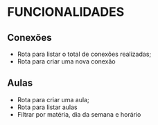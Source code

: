 # FUNCIONALIDADES

## Conexões

- Rota para listar o total de conexões realizadas;
- Rota para criar uma nova conexão

## Aulas

- Rota para criar uma aula;
- Rota para listar aulas
- Filtrar por matéria, dia da semana e horário
